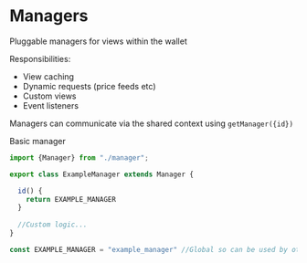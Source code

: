 # Managers

Pluggable managers for views within the wallet


Responsibilities:
* View caching
* Dynamic requests (price feeds etc)
* Custom views
* Event listeners

Managers can communicate via the shared context using `getManager({id})`

Basic manager
```js
import {Manager} from "./manager";

export class ExampleManager extends Manager {

  id() {
    return EXAMPLE_MANAGER
  }
  
  //Custom logic...
}

const EXAMPLE_MANAGER = "example_manager" //Global so can be used by other managers

```
